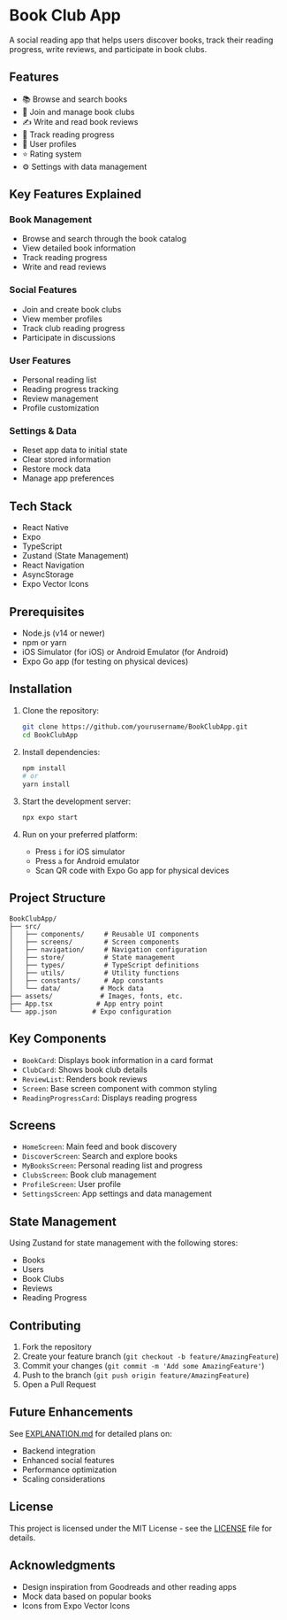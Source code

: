 # Book Club App

A social reading app that helps users discover books, track their reading progress, write reviews, and participate in book clubs.

## Features

- 📚 Browse and search books
- 👥 Join and manage book clubs
- ✍️ Write and read book reviews
- 📖 Track reading progress
- 👤 User profiles
- ⭐ Rating system
- ⚙️ Settings with data management

## Key Features Explained

### Book Management
- Browse and search through the book catalog
- View detailed book information
- Track reading progress
- Write and read reviews

### Social Features
- Join and create book clubs
- View member profiles
- Track club reading progress
- Participate in discussions

### User Features
- Personal reading list
- Reading progress tracking
- Review management
- Profile customization

### Settings & Data
- Reset app data to initial state
- Clear stored information
- Restore mock data
- Manage app preferences

## Tech Stack

- React Native
- Expo
- TypeScript
- Zustand (State Management)
- React Navigation
- AsyncStorage
- Expo Vector Icons

## Prerequisites

- Node.js (v14 or newer)
- npm or yarn
- iOS Simulator (for iOS) or Android Emulator (for Android)
- Expo Go app (for testing on physical devices)

## Installation

1. Clone the repository:
   ```bash
   git clone https://github.com/yourusername/BookClubApp.git
   cd BookClubApp
   ```

2. Install dependencies:
   ```bash
   npm install
   # or
   yarn install
   ```

3. Start the development server:
   ```bash
   npx expo start
   ```

4. Run on your preferred platform:
   - Press `i` for iOS simulator
   - Press `a` for Android emulator
   - Scan QR code with Expo Go app for physical devices

## Project Structure

```
BookClubApp/
├── src/
│   ├── components/     # Reusable UI components
│   ├── screens/        # Screen components
│   ├── navigation/     # Navigation configuration
│   ├── store/          # State management
│   ├── types/          # TypeScript definitions
│   ├── utils/          # Utility functions
│   ├── constants/      # App constants
│   └── data/          # Mock data
├── assets/            # Images, fonts, etc.
├── App.tsx           # App entry point
└── app.json         # Expo configuration
```

## Key Components

- `BookCard`: Displays book information in a card format
- `ClubCard`: Shows book club details
- `ReviewList`: Renders book reviews
- `Screen`: Base screen component with common styling
- `ReadingProgressCard`: Displays reading progress

## Screens

- `HomeScreen`: Main feed and book discovery
- `DiscoverScreen`: Search and explore books
- `MyBooksScreen`: Personal reading list and progress
- `ClubsScreen`: Book club management
- `ProfileScreen`: User profile
- `SettingsScreen`: App settings and data management

## State Management

Using Zustand for state management with the following stores:
- Books
- Users
- Book Clubs
- Reviews
- Reading Progress

## Contributing

1. Fork the repository
2. Create your feature branch (`git checkout -b feature/AmazingFeature`)
3. Commit your changes (`git commit -m 'Add some AmazingFeature'`)
4. Push to the branch (`git push origin feature/AmazingFeature`)
5. Open a Pull Request

## Future Enhancements

See [EXPLANATION.md](./EXPLANATION.md) for detailed plans on:
- Backend integration
- Enhanced social features
- Performance optimization
- Scaling considerations

## License

This project is licensed under the MIT License - see the [LICENSE](LICENSE) file for details. 

## Acknowledgments

- Design inspiration from Goodreads and other reading apps
- Mock data based on popular books
- Icons from Expo Vector Icons 
